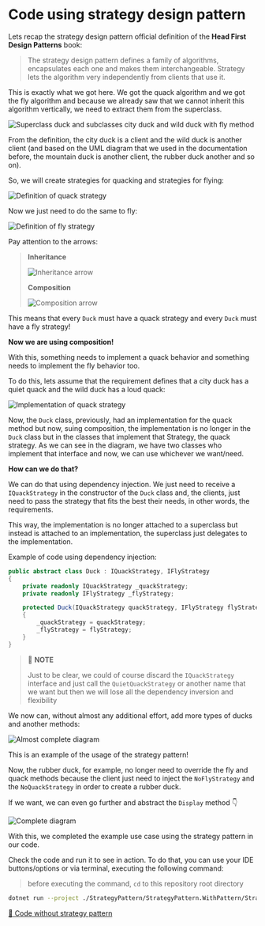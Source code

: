 # Code using strategy design pattern

Lets recap the strategy design pattern official definition of the **Head First Design Patterns** book:

> The strategy design pattern defines a family of algorithms, encapsulates each one and makes them interchangeable. Strategy lets the algorithm very independently from clients that use it.

This is exactly what we got here. We got the quack algorithm and we got the fly algorithm and because we already saw that we cannot inherit this algorithm vertically, we need to extract them from the superclass.

![Superclass duck and subclasses city duck and wild duck with fly method](../../.github/images/StrategyPattern/duck-superclass-subclasses-fly.png)

From the definition, the city duck is a client and the wild duck is another client (and based on the UML diagram that we used in the documentation before, the mountain duck is another client, the rubber duck another and so on).

So, we will create strategies for quacking and strategies for flying:

![Definition of quack strategy](../../.github/images/StrategyPattern/quack-strategy.png)

Now we just need to do the same to fly:

![Definition of fly strategy](../../.github/images/StrategyPattern/fly-strategy.png)

Pay attention to the arrows:

> **Inheritance**
> 
> ![Inheritance arrow](../../.github/images/StrategyPattern/inheritance-arrow.png)
> 
> **Composition**
> 
> ![Composition arrow](../../.github/images/StrategyPattern/composition-arrow.png)

This means that every `Duck` must have a quack strategy and every `Duck` must have a fly strategy!

**Now we are using composition!**

With this, something needs to implement a quack behavior and something needs to implement the fly behavior too.

To do this, lets assume that the requirement defines that a city duck has a quiet quack and the wild duck has a loud quack:

![Implementation of quack strategy](../../.github/images/StrategyPattern/quack-strategy-implementation.png)

Now, the `Duck` class, previously, had an implementation for the quack method but now, suing composition, the implementation is no longer in the `Duck` class but in the classes that implement that Strategy, the quack strategy. As we can see in the diagram, we have two classes who implement that interface and now, we can use whichever we want/need.

**How can we do that?**

We can do that using dependency injection. We just need to receive a `IQuackStrategy` in the constructor of the `Duck` class and, the clients, just need to pass the strategy that fits the best their needs, in other words, the requirements.

This way, the implementation is no longer attached to a superclass but instead is attached to an implementation, the superclass just delegates to the implementation.

Example of code using dependency injection:

```csharp
public abstract class Duck : IQuackStrategy, IFlyStrategy
{
    private readonly IQuackStrategy _quackStrategy;
    private readonly IFlyStrategy _flyStrategy;

    protected Duck(IQuackStrategy quackStrategy, IFlyStrategy flyStrategy)
    {
        _quackStrategy = quackStrategy;
        _flyStrategy = flyStrategy;
    }
}
```

> 📝 **NOTE**
> 
> Just to be clear, we could of course discard the `IQuackStrategy` interface and just call the `QuietQuackStrategy` or another name that we want but then we will lose all the dependency inversion and flexibility

We now can, without almost any additional effort, add more types of ducks and another methods:

![Almost complete diagram](../../.github/images/StrategyPattern/almost-complete-diagram.png)

This is an example of the usage of the strategy pattern!

Now, the rubber duck, for example, no longer need to override the fly and quack methods because the client just need to inject the `NoFlyStrategy` and the `NoQuackStrategy` in order to create a rubber duck.

If we want, we can even go further and abstract the `Display` method 👇

![Complete diagram](../../.github/images/StrategyPattern/complete-diagram.png)

With this, we completed the example use case using the strategy pattern in our code.

Check the code and run it to see in action. To do that, you can use your IDE buttons/options or via terminal, executing the following command:

> before executing the command, `cd` to this repository root directory

```bash
dotnet run --project ./StrategyPattern/StrategyPattern.WithPattern/StrategyPattern.WithPattern.csproj
```

[📄 Code without strategy pattern](../StrategyPattern.WithoutPattern/README.md)
